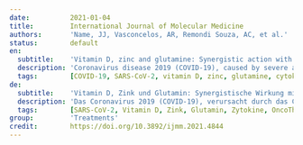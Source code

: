 ```yaml
---
date:          2021-01-04
title:         International Journal of Molecular Medicine
authors:       'Name, JJ, Vasconcelos, AR, Remondi Souza, AC, et al.'
status:        default
en:
  subtitle:    'Vitamin D, zinc and glutamine: Synergistic action with OncoTherad immunomodulator in interferon signaling and COVID‑19'
  description: 'Coronavirus disease 2019 (COVID‑19), caused by severe acute respiratory syndrome coronavirus 2 (SARS‑CoV‑2), was identified in December, 2019 in Wuhan, China. Since then, it has continued to spread rapidly in numerous countries, while the search for effective therapeutic options persists. Coronaviruses, including SARS‑CoV‑2, are known to suppress and evade the antiviral responses of the host organism mediated by interferon (IFN), a family of cytokines that plays an important role in antiviral defenses associated with innate immunity, and has been used therapeutically for chronic viral diseases and cancer. On the other hand, OncoTherad, a safe and effective immunotherapeutic agent in the treatment of non‑muscle invasive bladder cancer (NMIBC), increases IFN signaling and has been shown to be a promising therapeutic approach for COVID‑19 in a case report that described the rapid recovery of a 78‑year‑old patient with NMIBC with comorbidities. The present review discusses the possible synergistic action of OncoTherad with vitamin D, zinc and glutamine, nutrients that have been shown to facilitate immune responses mediated by IFN signaling, as well as the potential of this combination as a therapeutic option for COVID‑19.'
  tags:        [COVID‑19, SARS‑CoV‑2, vitamin D, zinc, glutamine, cytokines, OncoTherad]
de:
  subtitle:    'Vitamin D, Zink und Glutamin: Synergistische Wirkung mit dem Immunmodulator OncoTherad bei der Interferonsignalisierung und COVID-19'
  description: 'Das Coronavirus 2019 (COVID-19), verursacht durch das Coronavirus 2 des schweren akuten respiratorischen Syndroms (SARS-CoV-2), wurde im Dezember 2019 in Wuhan, China, identifiziert. Seitdem hat es sich in zahlreichen Ländern weiter rasant ausgebreitet, während die Suche nach wirksamen Behandlungsmöglichkeiten anhält. Coronaviren, einschließlich SARS-CoV-2, sind dafür bekannt, dass sie die antiviralen Reaktionen des Wirtsorganismus unterdrücken und umgehen, die durch Interferon (IFN) vermittelt werden, eine Familie von Zytokinen, die eine wichtige Rolle bei der antiviralen Abwehr im Zusammenhang mit der angeborenen Immunität spielt und therapeutisch bei chronischen Viruserkrankungen und Krebs eingesetzt wurde. Andererseits erhöht OncoTherad, ein sicheres und wirksames Immuntherapeutikum zur Behandlung von nicht-muskelinvasivem Blasenkrebs (NMIBC), die IFN-Signalisierung und hat sich in einem Fallbericht, der die rasche Genesung eines 78-jährigen Patienten mit NMIBC mit Begleiterkrankungen beschrieb, als vielversprechender Therapieansatz für COVID-19 erwiesen. Die vorliegende Übersichtsarbeit erörtert die mögliche synergistische Wirkung von OncoTherad mit Vitamin D, Zink und Glutamin, Nährstoffen, die nachweislich die durch IFN-Signalübertragung vermittelten Immunreaktionen fördern, sowie das Potenzial dieser Kombination als therapeutische Option für COVID-19.' 
  tags:        [SARS-CoV-2, Vitamin D, Zink, Glutamin, Zytokine, OncoTherad]
group:         'Treatments'
credit:        https://doi.org/10.3892/ijmm.2021.4844
---
```


